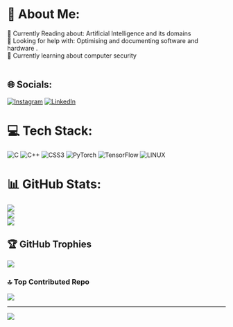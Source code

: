 # 💫 About Me:
🔭 Currently Reading about: Artificial Intelligence and its domains <br>🤝 Looking for help with: Optimising and documenting software and hardware .<br>🌱 Currently learning about computer security<br><br>


## 🌐 Socials:
[![Instagram](https://img.shields.io/badge/Instagram-%23E4405F.svg?logo=Instagram&logoColor=white)](https://instagram.com/mosaad_._) [![LinkedIn](https://img.shields.io/badge/LinkedIn-%230077B5.svg?logo=linkedin&logoColor=white)](https://www.linkedin.com/in/mohammad-saad-1279bb222/) 

# 💻 Tech Stack:
![C](https://img.shields.io/badge/c-%2300599C.svg?style=flat&logo=c&logoColor=white) ![C++](https://img.shields.io/badge/c++-%2300599C.svg?style=flat&logo=c%2B%2B&logoColor=white) ![CSS3](https://img.shields.io/badge/css3-%231572B6.svg?style=flat&logo=css3&logoColor=white) ![PyTorch](https://img.shields.io/badge/PyTorch-%23EE4C2C.svg?style=flat&logo=PyTorch&logoColor=white) ![TensorFlow](https://img.shields.io/badge/TensorFlow-%23FF6F00.svg?style=flat&logo=TensorFlow&logoColor=white) ![LINUX](https://img.shields.io/badge/Linux-FCC624?style=flat&logo=linux&logoColor=black)
# 📊 GitHub Stats:
![](https://github-readme-stats.vercel.app/api?username=mosaad2707&theme=dark&hide_border=false&include_all_commits=false&count_private=false)<br/>
![](https://github-readme-streak-stats.herokuapp.com/?user=mosaad2707&theme=dark&hide_border=false)<br/>
![](https://github-readme-stats.vercel.app/api/top-langs/?username=mosaad2707&theme=dark&hide_border=false&include_all_commits=false&count_private=false&layout=compact)

## 🏆 GitHub Trophies
![](https://github-profile-trophy.vercel.app/?username=mosaad2707&theme=radical&no-frame=false&no-bg=false&margin-w=4)

### 🔝 Top Contributed Repo
![](https://github-contributor-stats.vercel.app/api?username=mosaad2707&limit=5&theme=dark&combine_all_yearly_contributions=true)

---
[![](https://visitcount.itsvg.in/api?id=mosaad2707&icon=0&color=0)](https://visitcount.itsvg.in)

<!-- Proudly created with GPRM ( https://gprm.itsvg.in ) -->
